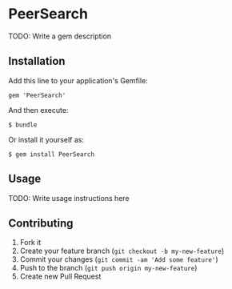 # PeerSearch

TODO: Write a gem description

## Installation

Add this line to your application's Gemfile:

    gem 'PeerSearch'

And then execute:

    $ bundle

Or install it yourself as:

    $ gem install PeerSearch

## Usage

TODO: Write usage instructions here

## Contributing

1. Fork it
2. Create your feature branch (`git checkout -b my-new-feature`)
3. Commit your changes (`git commit -am 'Add some feature'`)
4. Push to the branch (`git push origin my-new-feature`)
5. Create new Pull Request
